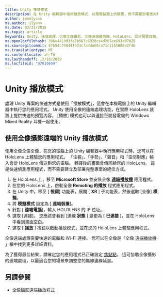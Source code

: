 ```yaml
---
title: Unity 播放模式
description: 在 Unity 編輯器中使用播放模式，以預覽裝置上的變更，而不需要部署應用程式。
author: jonmlyons
ms.author: jlyons
ms.date: 03/21/2018
ms.topic: article
keywords: Unity、遠端處理、全像全像攝影、全像遠端播放機、HoloLens、混合現實耳機、windows mixed reality 耳機、虛擬實境耳機、unity play 模式
ms.openlocfilehash: 396e441903fe7b567c6329ca4d207ce893a07825
ms.sourcegitcommit: 87b54c75044f433cfadda68ca71c1165608e2f4b
ms.translationtype: MT
ms.contentlocale: zh-TW
ms.lasthandoff: 12/10/2020
ms.locfileid: "97010609"
---
```

# <a name="unity-play-mode"></a>Unity 播放模式

處理 Unity 專案的快速方式是使用「播放模式」，這會在本機電腦上的 Unity 編輯器中執行您的應用程式。 Unity 使用全像的遠端處理功能，在實際 HoloLens 裝置上提供快速的預覽內容。 [播放] 模式也可以與連接至開發電腦的 Windows Mixed Reality 耳機一起使用。

## <a name="unity-play-mode-with-holographic-remoting"></a>使用全像攝影遠端的 Unity 播放模式

使用全像全像全像，在您的電腦上的 Unity 編輯器中執行應用程式時，您可以在 HoloLens 上體驗您的應用程式。 「注視」、「手勢」、「聲音」和「空間對應」輸入會從 HoloLens 傳送到您的電腦。 轉譯後的畫面會傳回給您的 HoloLens。 這是快速偵測應用程式，而不需要建立及部署完整專案的絕佳方式。
1. 在 HoloLens 上，移至 **Microsoft Store** 並安裝全像 **[遠端播放機](https://www.microsoft.com/store/p/holographic-remoting-player/9nblggh4sv40)** 應用程式。
2. 在您的 HoloLens 上，啟動全像 **Remoting 的播放** 程式應用程式。
3. 在 Unity 中，移至 [ **視窗]** 功能表，展開 [ **XR** ] 子功能表，然後選取 [全像] **模擬**。
4. 將 **模擬模式** 設定為 [ **遠端裝置**]。
5. 針對 [ **遠端電腦**]，輸入 HOLOLENS 的 IP 位址。
6. 選取 [連接]。 您應該會看到 [連線 **狀態** ] 變更為 [ **已連接** ]，並在 HoloLens 中看到畫面空白。
7. 選取 [ **播放** ] 按鈕以啟動播放模式，並在您的 HoloLens 上體驗應用程式。

全像遠端處理需要快速的電腦和 Wi-Fi 連接。 您可以在全像是「全像 [遠端播放機](../platform-capabilities-and-apis/holographic-remoting-player.md) 」檔中找到更多詳細資料。

為了獲得最佳結果，請確定您的應用程式已正確設定 [焦點點](focus-point-in-unity.md)。 這可協助全像攝影的遠端處理，以最適合您的場景來調整您的無線連線延遲。

## <a name="see-also"></a>另請參閱
* [全像攝影遠端播放程式](../platform-capabilities-and-apis/holographic-remoting-player.md)
